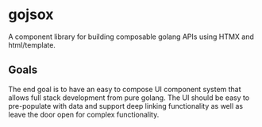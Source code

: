 # gojsox

A component library for building composable golang APIs using HTMX and html/template.

## Goals
The end goal is to have an easy to compose UI component system that allows full stack development from pure golang. The UI should be easy to pre-populate with data and support deep linking functionality as well as leave the door open for complex functionality.
